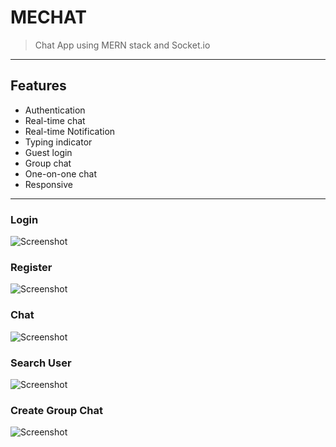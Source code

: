 # MECHAT 
> Chat App using MERN stack and Socket.io
 
 <hr/>
 
 ## Features
- Authentication
- Real-time chat
- Real-time Notification
- Typing indicator
- Guest login
- Group chat
- One-on-one chat
- Responsive

 <hr/>

### Login

![Screenshot](https://raw.github.com/imkhanh/mern-chatapp/master/screenshot/1.png)

### Register

![Screenshot](https://raw.github.com/imkhanh/mern-chatapp/master/screenshot/2.png)

### Chat

![Screenshot](https://raw.github.com/imkhanh/mern-chatapp/master/screenshot/3.png)

### Search User

![Screenshot](https://raw.github.com/imkhanh/mern-chatapp/master/screenshot/4.png)

### Create Group Chat

![Screenshot](https://raw.github.com/imkhanh/mern-chatapp/master/screenshot/5.png)


